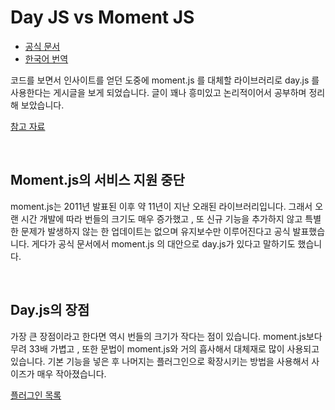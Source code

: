 # Day JS vs Moment JS

* [공식 문서](https://day.js.org/en/)
* [한국어 번역](https://github.com/iamkun/dayjs/blob/dev/docs/ko/README-ko.md)

코드를 보면서 인사이트를 얻던 도중에 moment.js 를 대체할 라이브러리로 day.js 를 사용한다는 게시글을 보게 되었습니다. 글이 꽤나 흥미있고 논리적이어서 공부하며 정리해 보았습니다.

[참고 자료](https://blog.hoseung.me/2022-03-13-dayjs-instead-of-momentjs/)

</br>

## Moment.js의 서비스 지원 중단
moment.js는 2011년 발표된 이후 약 11년이 지난 오래된 라이브러리입니다. 그래서 오랜 시간 개발에 따라 번들의 크기도 매우 증가했고 , 또 신규 기능을 추가하지 않고 특별한 문제가 발생하지 않는 한 업데이트는 없으며 유지보수만 이루어진다고 공식 발표했습니다. 게다가 공식 문서에서 moment.js 의 대안으로 day.js가 있다고 말하기도 했습니다. 

</br>

## Day.js의 장점


가장 큰 장점이라고 한다면 역시 번들의 크기가 작다는 점이 있습니다. moment.js보다 무려 33배 가볍고 , 또한 문법이 moment.js와 거의 흡사해서 대체재로 많이 사용되고 있습니다. 기본 기능을 넣은 후 나머지는 플러그인으로 확장시키는 방법을 사용해서 사이즈가 매우 작아졌습니다. 

[플러그인 목록](https://day.js.org/docs/en/plugin/plugin)

</br>

## 
